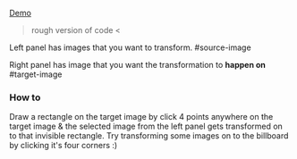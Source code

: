 [Demo](https://mudassir0909.github.io/perspective-transform/)

> rough version of code <

Left panel has images that you want to transform. #source-image

Right panel has image that you want the transformation to **happen on** #target-image


### How to

Draw a rectangle on the target image by click 4 points anywhere on the target image & the selected image from the left panel gets transformed on to that invisible rectangle. Try transforming some images on to the billboard by clicking it's four corners :)
